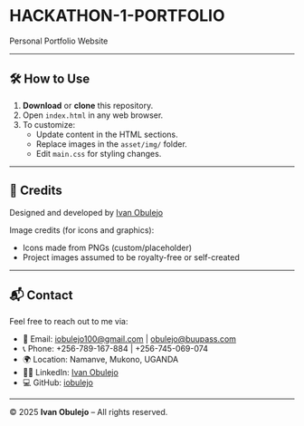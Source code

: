 # HACKATHON-1-PORTFOLIO
Personal Portfolio Website

---

## 🛠 How to Use

1. **Download** or **clone** this repository.
2. Open `index.html` in any web browser.
3. To customize:
   - Update content in the HTML sections.
   - Replace images in the `asset/img/` folder.
   - Edit `main.css` for styling changes.
  

---

## 🙏 Credits

Designed and developed by [Ivan Obulejo](https://www.linkedin.com/in/ivan-obulejo-b9413277/)

Image credits (for icons and graphics):
- Icons made from PNGs (custom/placeholder)
- Project images assumed to be royalty-free or self-created

---

## 📬 Contact

Feel free to reach out to me via:

- 📧 Email: iobulejo100@gmail.com | obulejo@buupass.com  
- 📞 Phone: +256-789-167-884 | +256-745-069-074  
- 🌍 Location: Namanve, Mukono, UGANDA  
- 🧑‍💼 LinkedIn: [Ivan Obulejo](https://www.linkedin.com/in/ivan-obulejo-b9413277)  
- 💻 GitHub: [iobulejo](https://github.com/iobulejo)

---

© 2025 **Ivan Obulejo** – All rights reserved.
